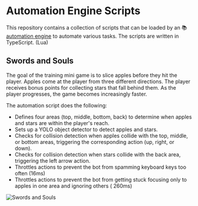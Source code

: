 # Automation Engine Scripts

This repository contains a collection of scripts that can be loaded by an 📚 [automation engine](https://github.com/developer239/automation-engine) to automate
various tasks. The scripts are written in TypeScript. (Lua)

## Swords and Souls

The goal of the training mini game is to slice apples before they hit the player. Apples come at the player from
three different directions. The player receives bonus points for collecting stars that fall behind them. As the player
progresses, the game becomes increasingly faster.

The automation script does the following:

- Defines four areas (top, middle, bottom, back) to determine when apples and stars are within the player's reach.
- Sets up a YOLO object detector to detect apples and stars.
- Checks for collision detection when apples collide with the top, middle, or bottom areas, triggering the corresponding
  action (up, right, or down).
- Checks for collision detection when stars collide with the back area, triggering the left arrow action.
- Throttles actions to prevent the bot from spamming keyboard keys too often (16ms)
- Throttles actions to prevent the bot from getting stuck focusing only to apples in one area and ignoring others (
  260ms)

![Swords and Souls](./docs/swords-and-souls-preview.gif)
